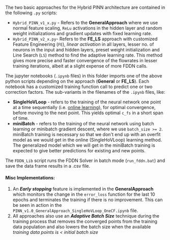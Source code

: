 
The two basic approaches for the Hybrid PINN architecture are contained in the following `.py` scripts:
* `Hybrid_PINN_v1_x.py` - Refers to the **GeneralApproach** where we use normal feature scaling, `ReLu` activations in the hidden layer and random weight initializations and gradient updates with fixed learning rate.
* `Hybrid_PINN_v2_x.py`- Refers to the **FE_LS** approach with customized Feature Engineering (`FE`), _linear activation_ in all layers,  lesser no. of neurons in the input and hidden layers, preset weight initialization and Line Search (`LS`) method to find the adaptive learning rate. This method gives more precise and faster convergence of the flowrates in lesser training iterations, albeit at a slight expense of more FDDN calls. 

The jupyter notebooks (`.ipynb` files) in this folder imports one of the above python scripts depending on the approach (**General** or **FE_LS**). Each notebook has a customized training function call to predict one or two correction factors. The sub-variants in the filenames of the `.ipynb` files, like:

 - **SingleHoVLoop** - refers to the training of the neural network one point at a time sequentially (i.e. [online learning](https://en.wikipedia.org/wiki/Online_machine_learning)), for optimal convergence, before moving to the next point. This yields optimal `c_fs` in a short span of time.
 - **miniBatch** - refers to the training of the neural network using batch learning or minibatch gradient descent, where we use  `batch_size >= 2`. miniBatch training is necessary so that we don't end up with an overfit model as we would get in the online (SingleHoVLoop) learning method. The generalized model which we will get in the miniBatch training is expected to give better predictions for existing and new points.

The `FDDN_Lib` script runs the FDDN Solver in batch mode (`run_fddn.bat`) and save the data frame results in a .csv file.

#### Misc Implementations:

 1. An ***Early stopping*** feature is implemented in the **GeneralApproach** which monitors the change in the `error_loss` function for the last 10 epochs and terminates the training if there is no improvement. This can be seen in action in the `PINN_v1.0_GeneralApproach_SingleHoVLoop_OneCF.ipynb` file.
 2.  All approaches also use an ***Adaptive Batch Size*** technique during the training process that removes the converged points from the training data population and also lowers the batch size when the available *training data points is < initial batch size*

